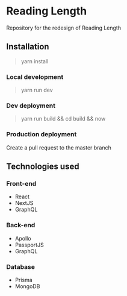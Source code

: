 # Reading Length
Repository for the redesign of Reading Length

## Installation
> yarn install

### Local development
> yarn run dev

### Dev deployment
> yarn run build && cd build && now

### Production deployment
Create a pull request to the master branch

## Technologies used
### Front-end
* React
* NextJS
* GraphQL
### Back-end
* Apollo
* PassportJS
* GraphQL
### Database
* Prisma
* MongoDB
